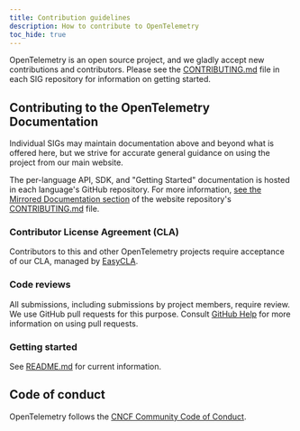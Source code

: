 ```yaml
---
title: Contribution guidelines
description: How to contribute to OpenTelemetry
toc_hide: true
---
```


OpenTelemetry is an open source project, and we gladly accept new contributions
and contributors. Please see the [CONTRIBUTING.md](https://github.com/open-telemetry/opentelemetry.io/blob/main/CONTRIBUTING.md) file in each SIG repository for
information on getting started.

## Contributing to the OpenTelemetry Documentation

Individual SIGs may maintain documentation above and beyond what is offered
here, but we strive for accurate general guidance on using the project from our
main website.

The per-language API, SDK, and "Getting Started" documentation is hosted in each
language's GitHub repository. For more information,
[see the Mirrored Documentation section](https://github.com/open-telemetry/opentelemetry.io/blob/main/CONTRIBUTING.md#mirrored-documentation)
of the website repository's [CONTRIBUTING.md](https://github.com/open-telemetry/opentelemetry.io/blob/main/CONTRIBUTING.md) file.

### Contributor License Agreement (CLA)

Contributors to this and other OpenTelemetry projects require acceptance of our
CLA, managed by [EasyCLA](https://easycla.lfx.linuxfoundation.org/#/).

### Code reviews

All submissions, including submissions by project members, require review. We
use GitHub pull requests for this purpose. Consult
[GitHub Help](https://help.github.com/articles/about-pull-requests/) for more
information on using pull requests.

### Getting started

See [README.md](https://github.com/open-telemetry/opentelemetry.io#readme) for
current information.

## Code of conduct

OpenTelemetry follows the
[CNCF Community Code of Conduct](https://github.com/cncf/foundation/blob/main/code-of-conduct.md).
